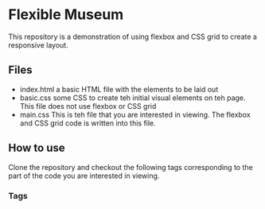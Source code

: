 # Flexible Museum
This repository is a demonstration of using flexbox and CSS grid to create a responsive layout.

## Files
 - index.html a basic HTML file with the elements to be laid out
 - basic.css some CSS to create teh initial visual elements on teh page. This file does not use flexbox or CSS grid
 - main.css This is teh file that you are interested in viewing. The flexbox and CSS grid code is written into this file.

## How to use
Clone the repository and checkout the following tags corresponding to the part of the code you are interested in viewing.

### Tags

